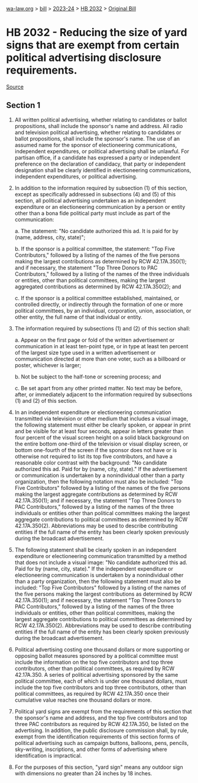 [wa-law.org](/) > [bill](/bill/) > [2023-24](/bill/2023-24/) > [HB 2032](/bill/2023-24/hb/2032/) > [Original Bill](/bill/2023-24/hb/2032/1/)

# HB 2032 - Reducing the size of yard signs that are exempt from certain political advertising disclosure requirements.

[Source](http://lawfilesext.leg.wa.gov/biennium/2023-24/Pdf/Bills/House%20Bills/2032.pdf)

## Section 1
1. All written political advertising, whether relating to candidates or ballot propositions, shall include the sponsor's name and address. All radio and television political advertising, whether relating to candidates or ballot propositions, shall include the sponsor's name. The use of an assumed name for the sponsor of electioneering communications, independent expenditures, or political advertising shall be unlawful. For partisan office, if a candidate has expressed a party or independent preference on the declaration of candidacy, that party or independent designation shall be clearly identified in electioneering communications, independent expenditures, or political advertising.

2. In addition to the information required by subsection (1) of this section, except as specifically addressed in subsections (4) and (5) of this section, all political advertising undertaken as an independent expenditure or an electioneering communication by a person or entity other than a bona fide political party must include as part of the communication:

    a. The statement: "No candidate authorized this ad. It is paid for by (name, address, city, state)";

    b. If the sponsor is a political committee, the statement: "Top Five Contributors," followed by a listing of the names of the five persons making the largest contributions as determined by RCW 42.17A.350(1); and if necessary, the statement "Top Three Donors to PAC Contributors," followed by a listing of the names of the three individuals or entities, other than political committees, making the largest aggregated contributions as determined by RCW 42.17A.350(2); and

    c. If the sponsor is a political committee established, maintained, or controlled directly, or indirectly through the formation of one or more political committees, by an individual, corporation, union, association, or other entity, the full name of that individual or entity.

3. The information required by subsections (1) and (2) of this section shall:

    a. Appear on the first page or fold of the written advertisement or communication in at least ten-point type, or in type at least ten percent of the largest size type used in a written advertisement or communication directed at more than one voter, such as a billboard or poster, whichever is larger;

    b. Not be subject to the half-tone or screening process; and

    c. Be set apart from any other printed matter. No text may be before, after, or immediately adjacent to the information required by subsections (1) and (2) of this section.

4. In an independent expenditure or electioneering communication transmitted via television or other medium that includes a visual image, the following statement must either be clearly spoken, or appear in print and be visible for at least four seconds, appear in letters greater than four percent of the visual screen height on a solid black background on the entire bottom one-third of the television or visual display screen, or bottom one-fourth of the screen if the sponsor does not have or is otherwise not required to list its top five contributors, and have a reasonable color contrast with the background: "No candidate authorized this ad. Paid for by (name, city, state)." If the advertisement or communication is undertaken by a nonindividual other than a party organization, then the following notation must also be included: "Top Five Contributors" followed by a listing of the names of the five persons making the largest aggregate contributions as determined by RCW 42.17A.350(1); and if necessary, the statement "Top Three Donors to PAC Contributors," followed by a listing of the names of the three individuals or entities other than political committees making the largest aggregate contributions to political committees as determined by RCW 42.17A.350(2). Abbreviations may be used to describe contributing entities if the full name of the entity has been clearly spoken previously during the broadcast advertisement.

5. The following statement shall be clearly spoken in an independent expenditure or electioneering communication transmitted by a method that does not include a visual image: "No candidate authorized this ad. Paid for by (name, city, state)." If the independent expenditure or electioneering communication is undertaken by a nonindividual other than a party organization, then the following statement must also be included: "Top Five Contributors" followed by a listing of the names of the five persons making the largest contributions as determined by RCW 42.17A.350(1); and if necessary, the statement "Top Three Donors to PAC Contributors," followed by a listing of the names of the three individuals or entities, other than political committees, making the largest aggregate contributions to political committees as determined by RCW 42.17A.350(2). Abbreviations may be used to describe contributing entities if the full name of the entity has been clearly spoken previously during the broadcast advertisement.

6. Political advertising costing one thousand dollars or more supporting or opposing ballot measures sponsored by a political committee must include the information on the top five contributors and top three contributors, other than political committees, as required by RCW 42.17A.350. A series of political advertising sponsored by the same political committee, each of which is under one thousand dollars, must include the top five contributors and top three contributors, other than political committees, as required by RCW 42.17A.350 once their cumulative value reaches one thousand dollars or more.

7. Political yard signs are exempt from the requirements of this section that the sponsor's name and address, and the top five contributors and top three PAC contributors as required by RCW 42.17A.350, be listed on the advertising. In addition, the public disclosure commission shall, by rule, exempt from the identification requirements of this section forms of political advertising such as campaign buttons, balloons, pens, pencils, sky-writing, inscriptions, and other forms of advertising where identification is impractical.

8. For the purposes of this section, "yard sign" means any outdoor sign with dimensions no greater than 24 inches by 18 inches.
